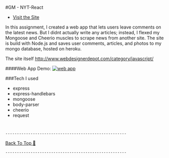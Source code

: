 #GM -  NYT-React

<a name="dir"></a>
* [Visit the Site](https://gmmongoscraper.herokuapp.com/)


In this assignment, I created a web app that lets users leave comments on the latest news. But I didnt actually write any articles;
 instead, I flexed my Mongoose and Cheerio muscles to scrape news from another site. The site is build with Node.js and saves user comments,
 articles, and photos to my mongo database, hosted on heroku.

The site itself http://www.webdesignerdepot.com/category/javascript/

####Web App Demo:
[![web app](https://cloud.githubusercontent.com/assets/20157000/21745463/02a5ca20-d4fb-11e6-868e-be81d261bdbc.png)](https://gmmongoscraper.herokuapp.com/)


###Tech I used

* express
* express-handlebars
* mongoose
* body-parser
* cheerio
* request

` `

`-----------------------------------------------------`

[Back To Top 🔼](#dir)

`-----------------------------------------------------`

` `
